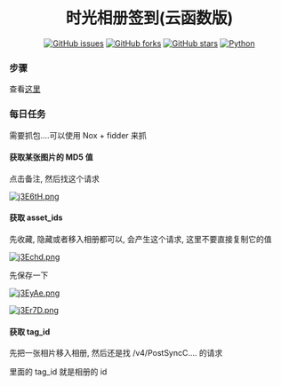 <div align="center">
<h1>时光相册签到(云函数版)</h1>

[![GitHub issues](https://img.shields.io/github/issues/ICE99125/TimeAlbum?color=red&style=for-the-badge)](https://github.com/ICE99125/TimeAlbum/issues) [![GitHub forks](https://img.shields.io/github/forks/ICE99125/TimeAlbum?style=for-the-badge)](https://github.com/ICE99125/TimeAlbum/network) [![GitHub stars](https://img.shields.io/github/stars/ICE99125/TimeAlbum?style=for-the-badge)](https://github.com/ICE99125/TimeAlbum/stargazers) [![Python](https://img.shields.io/badge/python-3.6%2B-orange?style=for-the-badge)](https://www.python.org/)

</div>

### 步骤

查看[这里](https://github.com/ICE99125/BiliBili_Checkin.git)

### 每日任务

需要抓包....可以使用 Nox + fidder 来抓

#### 获取某张图片的 MD5 值

点击备注, 然后找这个请求

[![j3E6tH.png](https://s1.ax1x.com/2022/07/02/j3E6tH.png)](https://imgtu.com/i/j3E6tH)


#### 获取 asset_ids


先收藏, 隐藏或者移入相册都可以, 会产生这个请求, 这里不要直接复制它的值


[![j3Echd.png](https://s1.ax1x.com/2022/07/02/j3Echd.png)](https://imgtu.com/i/j3Echd)


先保存一下


[![j3EyAe.png](https://s1.ax1x.com/2022/07/02/j3EyAe.png)](https://imgtu.com/i/j3EyAe)


[![j3Er7D.png](https://s1.ax1x.com/2022/07/02/j3Er7D.png)](https://imgtu.com/i/j3Er7D)


#### 获取 tag_id

先把一张相片移入相册, 然后还是找 /v4/PostSyncC.... 的请求

里面的 tag_id 就是相册的 id

